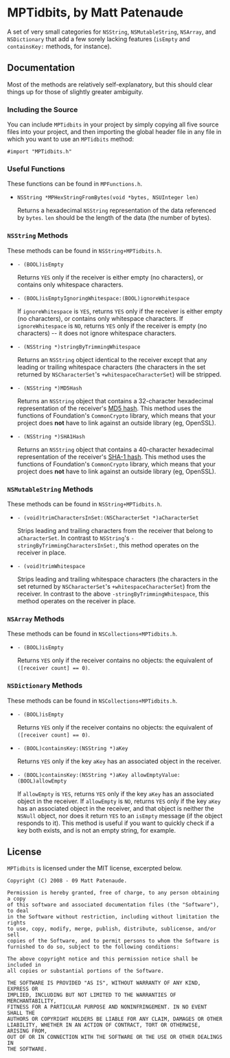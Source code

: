 MPTidbits, by Matt Patenaude
============================
A set of very small categories for `NSString`, `NSMutableString`, `NSArray`, and 
`NSDictionary` that add a few sorely lacking features (`isEmpty` and `containsKey:` 
methods, for instance).

Documentation
-------------
Most of the methods are relatively self-explanatory, but this should clear things up for those of slightly greater ambiguity.

### Including the Source ###

You can include `MPTidbits` in your project by simply copying all five source files into your project, and then importing the global header file in any file in which you want to use an `MPTidbits` method:

	#import "MPTidbits.h"

### Useful Functions ###

These functions can be found in `MPFunctions.h`.

* `NSString *MPHexStringFromBytes(void *bytes, NSUInteger len)`

	Returns a hexadecimal `NSString` representation of the data referenced by `bytes`. `len` should be the length of the data (the number of bytes).

### `NSString` Methods ###

These methods can be found in `NSString+MPTidbits.h`.

* `- (BOOL)isEmpty`

	Returns `YES` only if the receiver is either empty (no characters), or contains only whitespace characters.

* `- (BOOL)isEmptyIgnoringWhitespace:(BOOL)ignoreWhitespace`

	If `ignoreWhitespace` is `YES`, returns `YES` only if the receiver is either empty (no characters), or contains only whitespace characters. If `ignoreWhitespace` is `NO`, returns `YES` only if the receiver is empty (no characters) -- it does not ignore whitespace characters.
	
* `- (NSString *)stringByTrimmingWhitespace`

	Returns an `NSString` object identical to the receiver except that any leading or trailing whitespace characters (the characters in the set returned by `NSCharacterSet`'s `+whitespaceCharacterSet`) will be stripped.

* `- (NSString *)MD5Hash`

	Returns an `NSString` object that contains a 32-character hexadecimal representation of the receiver's [MD5 hash](http://en.wikipedia.org/wiki/MD5). This method uses the functions of Foundation's `CommonCrypto` library, which means that your project does **not** have to link against an outside library (eg, OpenSSL).

* `- (NSString *)SHA1Hash`

	Returns an `NSString` object that contains a 40-character hexadecimal representation of the receiver's [SHA-1 hash](http://en.wikipedia.org/wiki/SHA_hash_functions). This method uses the functions of Foundation's `CommonCrypto` library, which means that your project does **not** have to link against an outside library (eg, OpenSSL).

### `NSMutableString` Methods ###

These methods can be found in `NSString+MPTidbits.h`.

* `- (void)trimCharactersInSet:(NSCharacterSet *)aCharacterSet`

	Strips leading and trailing characters from the receiver that belong to `aCharacterSet`. In contrast to `NSString`'s `-stringByTrimmingCharactersInSet:`, this method operates on the receiver in place.

* `- (void)trimWhitespace`

	Strips leading and trailing whitespace characters (the characters in the set returned by `NSCharacterSet`'s `+whitespaceCharacterSet`) from the receiver. In contrast to the above `-stringByTrimmingWhitespace`, this method operates on the receiver in place.

### `NSArray` Methods ###

These methods can be found in `NSCollections+MPTidbits.h`.

* `- (BOOL)isEmpty`

	Returns `YES` only if the receiver contains no objects: the equivalent of `([receiver count] == 0)`.

### `NSDictionary` Methods ###

These methods can be found in `NSCollections+MPTidbits.h`.

* `- (BOOL)isEmpty`

	Returns `YES` only if the receiver contains no objects: the equivalent of `([receiver count] == 0)`.

* `- (BOOL)containsKey:(NSString *)aKey`

	Returns `YES` only if the key `aKey` has an associated object in the receiver.

* `- (BOOL)containsKey:(NSString *)aKey allowEmptyValue:(BOOL)allowEmpty`

	If `allowEmpty` is `YES`, returns `YES` only if the key `aKey` has an associated object in the receiver. If `allowEmpty` is `NO`, returns `YES` only if the key `aKey` has an associated object in the receiver, and that object is neither the `NSNull` object, nor does it return `YES` to an `isEmpty` message (if the object responds to it). This method is useful if you want to quickly check if a key both exists, and is not an empty string, for example.

License
-------
`MPTidbits` is licensed under the MIT license, excerpted below.

	Copyright (C) 2008 - 09 Matt Patenaude.

	Permission is hereby granted, free of charge, to any person obtaining a copy
	of this software and associated documentation files (the "Software"), to deal
	in the Software without restriction, including without limitation the rights
	to use, copy, modify, merge, publish, distribute, sublicense, and/or sell
	copies of the Software, and to permit persons to whom the Software is
	furnished to do so, subject to the following conditions:

	The above copyright notice and this permission notice shall be included in
	all copies or substantial portions of the Software.

	THE SOFTWARE IS PROVIDED "AS IS", WITHOUT WARRANTY OF ANY KIND, EXPRESS OR
	IMPLIED, INCLUDING BUT NOT LIMITED TO THE WARRANTIES OF MERCHANTABILITY,
	FITNESS FOR A PARTICULAR PURPOSE AND NONINFRINGEMENT. IN NO EVENT SHALL THE
	AUTHORS OR COPYRIGHT HOLDERS BE LIABLE FOR ANY CLAIM, DAMAGES OR OTHER
	LIABILITY, WHETHER IN AN ACTION OF CONTRACT, TORT OR OTHERWISE, ARISING FROM,
	OUT OF OR IN CONNECTION WITH THE SOFTWARE OR THE USE OR OTHER DEALINGS IN
	THE SOFTWARE.